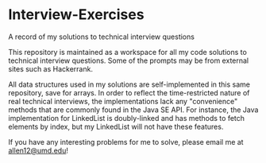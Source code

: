 # Interview-Exercises
A record of my solutions to technical interview questions

This repository is maintained as a workspace for all my code solutions to technical interview questions. Some of the prompts may be from
external sites such as Hackerrank.

All data structures used in my solutions are self-implemented in this same repository, save for arrays. In order to reflect the 
time-restricted nature of real technical interviews, the implementations lack any "convenience" methods that are commonly found in
the Java SE API. For instance, the Java implementation for LinkedList is doubly-linked and has methods to fetch elements by index, but my
LinkedList will not have these features.

If you have any interesting problems for me to solve, please email me at allen12@umd.edu!
